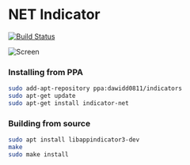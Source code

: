 # NET Indicator

[![Build Status](https://travis-ci.org/dawidd6/indicator-net.svg?branch=master)](https://travis-ci.org/dawidd6/indicator-net)

![Screen](screen.png)

### Installing from PPA
```sh
sudo add-apt-repository ppa:dawidd0811/indicators
sudo apt-get update
sudo apt-get install indicator-net
```

### Building from source
```sh
sudo apt install libappindicator3-dev
make
sudo make install
```
